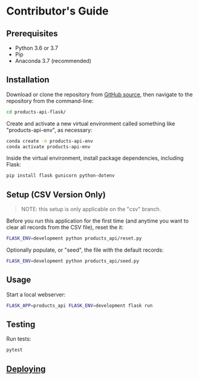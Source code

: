 # Contributor's Guide

## Prerequisites

  + Python 3.6 or 3.7
  + Pip
  + Anaconda 3.7 (recommended)

## Installation

Download or clone the repository from [GitHub source](https://github.com/prof-rossetti/products-api-flask), then navigate to the repository from the command-line:

```sh
cd products-api-flask/
```

Create and activate a new virtual environment called something like "products-api-env", as necessary:

```sh
conda create -n products-api-env
conda activate products-api-env
```

Inside the virtual environment, install package dependencies, including Flask:

```sh
pip install flask gunicorn python-dotenv
```

## Setup (CSV Version Only)

> NOTE: this setup is only applicable on the "csv" branch.

Before you run this application for the first time (and anytime you want to clear all records from the CSV file), reset the it:

```sh
FLASK_ENV=development python products_api/reset.py
```

Optionally populate, or "seed", the file with the default records:

```sh
FLASK_ENV=development python products_api/seed.py
```

## Usage

Start a local webserver:

```sh
FLASK_APP=products_api FLASK_ENV=development flask run
```

## Testing

Run tests:

```sh
pytest
```

## [Deploying](/DEPLOYING.md)
